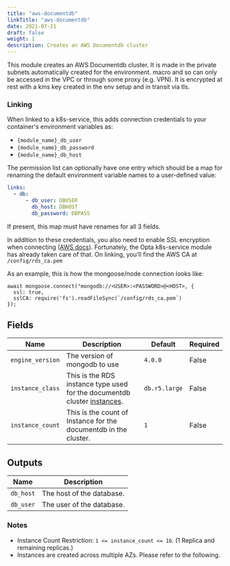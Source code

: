 ```yaml
---
title: "aws-documentdb"
linkTitle: "aws-documentdb"
date: 2021-07-21
draft: false
weight: 1
description: Creates an AWS Documentdb cluster
---
```


This module creates an AWS Documentdb cluster. It is made in the private subnets automatically created for the environment.
macro and so can only be accessed in the VPC or through some proxy (e.g. VPN). It is encrypted
at rest with a kms key created in the env setup and in transit via tls.

### Linking

When linked to a k8s-service, this adds connection credentials to your container's environment variables as:

- `{module_name}_db_user`
- `{module_name}_db_password`
- `{module_name}_db_host`

The permission list can optionally have one entry which should be a map for renaming the default environment variable
names to a user-defined value:

```yaml
links:
  - db:
      - db_user: DBUSER
        db_host: DBHOST
        db_password: DBPASS
```

If present, this map must have renames for all 3 fields.

In addition to these credentials, you also need to enable SSL encryption when
connecting ([AWS docs](https://docs.aws.amazon.com/documentdb/latest/developerguide/connect_programmatically.html)).
Fortunately, the Opta k8s-service module has already taken care of that. On linking, you'll
find the AWS CA at `/config/rds_ca.pem`

As an example, this is how the mongoose/node connection looks like:

```
await mongoose.connect("mongodb://<USER>:<PASSWORD>@<HOST>, {
  ssl: true,
  sslCA: require('fs').readFileSync(`/config/rds_ca.pem`)
});
```

## Fields


| Name      | Description | Default | Required |
| ----------- | ----------- | ------- | -------- |
| `engine_version` | The version of mongodb to use | `4.0.0` | False |
| `instance_class` | This is the RDS instance type used for the documentdb cluster [instances](https://aws.amazon.com/documentdb/pricing/). | `db.r5.large` | False |
| `instance_count` | This is the count of Instance for the documentdb in the cluster. | `1` | False |

## Outputs


| Name      | Description |
| ----------- | ----------- |
| `db_host` | The host of the database. |
| `db_user` | The user of the database. |

### Notes

- Instance Count Restriction: `1 <= instance_count <= 16`. (1 Replica and remaining replicas.)
- Instances are created across multiple AZs. Please refer to the following.